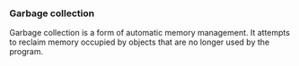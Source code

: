 ### Garbage collection

Garbage collection is a form of automatic memory management. It attempts to reclaim memory occupied by objects that are no longer used by the program.
